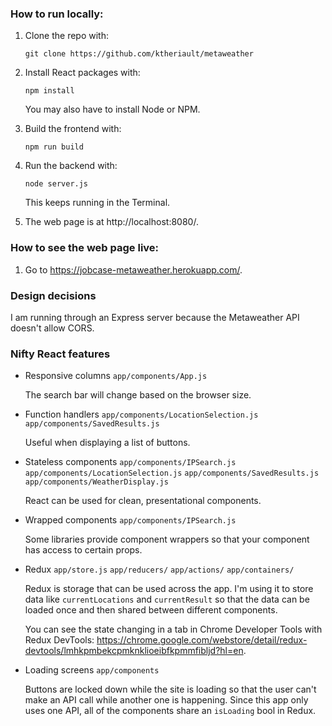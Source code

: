 ### How to run locally:

1. Clone the repo with:

    `git clone https://github.com/ktheriault/metaweather`

2. Install React packages with:

    `npm install`

    You may also have to install Node or NPM.

3. Build the frontend with:

    `npm run build`

4. Run the backend with:

    `node server.js`

    This keeps running in the Terminal.

5. The web page is at http://localhost:8080/.

### How to see the web page live:

1. Go to https://jobcase-metaweather.herokuapp.com/.

### Design decisions

I am running through an Express server because the Metaweather API doesn't allow CORS.

### Nifty React features

* Responsive columns
    `app/components/App.js`

    The search bar will change based on the browser size.

* Function handlers
    `app/components/LocationSelection.js`
    `app/components/SavedResults.js`

    Useful when displaying a list of buttons.

* Stateless components
    `app/components/IPSearch.js`
    `app/components/LocationSelection.js`
    `app/components/SavedResults.js`
    `app/components/WeatherDisplay.js`

    React can be used for clean, presentational components.

* Wrapped components
    `app/components/IPSearch.js`

    Some libraries provide component wrappers so that your component has access to certain props.

* Redux
    `app/store.js`
    `app/reducers/`
    `app/actions/`
    `app/containers/`
    
    Redux is storage that can be used across the app. I'm using it to store data like `currentLocations` and `currentResult` so that the data can be loaded once and then shared between different components.

    You can see the state changing in a tab in Chrome Developer Tools with Redux DevTools: https://chrome.google.com/webstore/detail/redux-devtools/lmhkpmbekcpmknklioeibfkpmmfibljd?hl=en.

* Loading screens
    `app/components`

    Buttons are locked down while the site is loading so that the user can't make an API call while another one is happening. Since this app only uses one API, all of the components share an `isLoading` bool in Redux.
